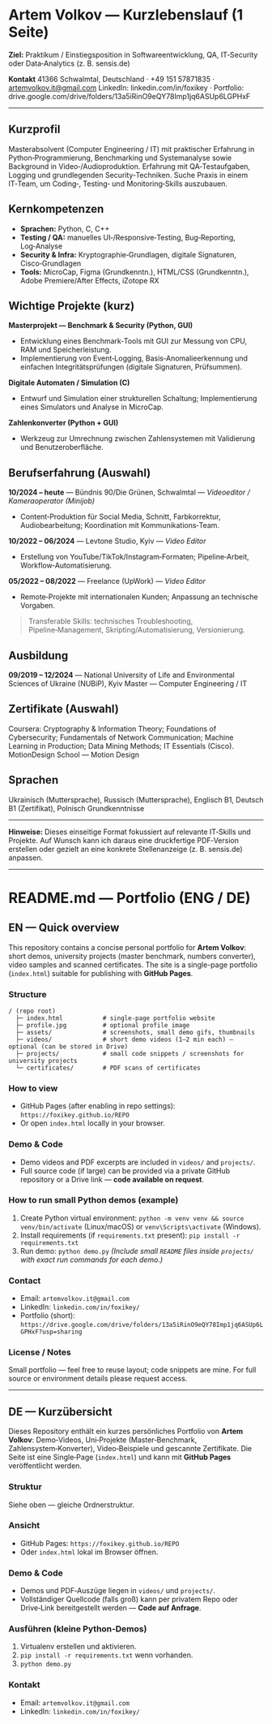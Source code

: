 # Artem Volkov — Kurzlebenslauf (1 Seite)

**Ziel:** Praktikum / Einstiegsposition in Softwareentwicklung, QA, IT‑Security oder Data‑Analytics (z. B. sensis.de)

**Kontakt**
41366 Schwalmtal, Deutschland · +49 151 57871835 · [artemvolkov.it@gmail.com](mailto:artemvolkov.it@gmail.com)
LinkedIn: linkedin.com/in/foxikey 
· Portfolio: drive.google.com/drive/folders/13a5iRinO9eQY78Imp1jq6ASUp6LGPHxF

---

## Kurzprofil

Masterabsolvent (Computer Engineering / IT) mit praktischer Erfahrung in Python‑Programmierung, Benchmarking und Systemanalyse sowie Background in Video‑/Audioproduktion. Erfahrung mit QA‑Testaufgaben, Logging und grundlegenden Security‑Techniken. Suche Praxis in einem IT‑Team, um Coding‑, Testing‑ und Monitoring‑Skills auszubauen.

## Kernkompetenzen

* **Sprachen:** Python, C, C++
* **Testing / QA:** manuelles UI‑/Responsive‑Testing, Bug‑Reporting, Log‑Analyse
* **Security & Infra:** Kryptographie‑Grundlagen, digitale Signaturen, Cisco‑Grundlagen
* **Tools:** MicroCap, Figma (Grundkenntn.), HTML/CSS (Grundkenntn.), Adobe Premiere/After Effects, iZotope RX

## Wichtige Projekte (kurz)

**Masterprojekt — Benchmark & Security (Python, GUI)**

* Entwicklung eines Benchmark‑Tools mit GUI zur Messung von CPU, RAM und Speicherleistung.
* Implementierung von Event‑Logging, Basis‑Anomalieerkennung und einfachen Integritätsprüfungen (digitale Signaturen, Prüfsummen).

**Digitale Automaten / Simulation (C)**

* Entwurf und Simulation einer strukturellen Schaltung; Implementierung eines Simulators und Analyse in MicroCap.

**Zahlenkonverter (Python + GUI)**

* Werkzeug zur Umrechnung zwischen Zahlensystemen mit Validierung und Benutzeroberfläche.

## Berufserfahrung (Auswahl)

**10/2024 – heute** — Bündnis 90/Die Grünen, Schwalmtal — *Videoeditor / Kameraoperator (Minijob)*

* Content‑Produktion für Social Media, Schnitt, Farbkorrektur, Audiobearbeitung; Koordination mit Kommunikations‑Team.

**10/2022 – 06/2024** — Levtone Studio, Kyiv — *Video Editor*

* Erstellung von YouTube/TikTok/Instagram‑Formaten; Pipeline‑Arbeit, Workflow‑Automatisierung.

**05/2022 – 08/2022** — Freelance (UpWork) — *Video Editor*

* Remote‑Projekte mit internationalen Kunden; Anpassung an technische Vorgaben.

> Transferable Skills: technisches Troubleshooting, Pipeline‑Management, Skripting/Automatisierung, Versionierung.

## Ausbildung

**09/2019 – 12/2024** — National University of Life and Environmental Sciences of Ukraine (NUBiP), Kyiv
Master — Computer Engineering / IT

## Zertifikate (Auswahl)

Coursera: Cryptography & Information Theory; Foundations of Cybersecurity; Fundamentals of Network Communication; Machine Learning in Production; Data Mining Methods; IT Essentials (Cisco).
MotionDesign School — Motion Design

## Sprachen

Ukrainisch (Muttersprache), Russisch (Muttersprache), Englisch B1, Deutsch B1 (Zertifikat), Polnisch Grundkenntnisse

---

**Hinweise:** Dieses einseitige Format fokussiert auf relevante IT‑Skills und Projekte. Auf Wunsch kann ich daraus eine druckfertige PDF‑Version erstellen oder gezielt an eine konkrete Stellenanzeige (z. B. sensis.de) anpassen.

---

# README.md — Portfolio (ENG / DE)

## EN — Quick overview

This repository contains a concise personal portfolio for **Artem Volkov**: short demos, university projects (master benchmark, numbers converter), video samples and scanned certificates. The site is a single-page portfolio (`index.html`) suitable for publishing with **GitHub Pages**.

### Structure

```
/ (repo root)
  ├─ index.html           # single-page portfolio website
  ├─ profile.jpg          # optional profile image
  ├─ assets/              # screenshots, small demo gifs, thumbnails
  ├─ videos/              # short demo videos (1–2 min each) — optional (can be stored in Drive)
  ├─ projects/            # small code snippets / screenshots for university projects
  └─ certificates/        # PDF scans of certificates
```

### How to view

* GitHub Pages (after enabling in repo settings): `https://foxikey.github.io/REPO`
* Or open `index.html` locally in your browser.

### Demo & Code

* Demo videos and PDF excerpts are included in `videos/` and `projects/`.
* Full source code (if large) can be provided via a private GitHub repository or a Drive link — **code available on request**.

### How to run small Python demos (example)

1. Create Python virtual environment: `python -m venv venv && source venv/bin/activate` (Linux/macOS) or `venv\Scripts\activate` (Windows).
2. Install requirements (if `requirements.txt` present): `pip install -r requirements.txt`
3. Run demo: `python demo.py`
   *(Include small `README` files inside `projects/` with exact run commands for each demo.)*

### Contact

* Email: `artemvolkov.it@gmail.com`
* LinkedIn: `linkedin.com/in/foxikey/`
* Portfolio (short): `https://drive.google.com/drive/folders/13a5iRinO9eQY78Imp1jq6ASUp6LGPHxF?usp=sharing`

### License / Notes

Small portfolio — feel free to reuse layout; code snippets are mine. For full source or environment details please request access.

---

## DE — Kurzübersicht

Dieses Repository enthält ein kurzes persönliches Portfolio von **Artem Volkov**: Demo‑Videos, Uni‑Projekte (Master‑Benchmark, Zahlensystem‑Konverter), Video‑Beispiele und gescannte Zertifikate. Die Seite ist eine Single‑Page (`index.html`) und kann mit **GitHub Pages** veröffentlicht werden.

### Struktur

Siehe oben — gleiche Ordnerstruktur.

### Ansicht

* GitHub Pages: `https://foxikey.github.io/REPO`
* Oder `index.html` lokal im Browser öffnen.

### Demo & Code

* Demos und PDF‑Auszüge liegen in `videos/` und `projects/`.
* Vollständiger Quellcode (falls groß) kann per privatem Repo oder Drive‑Link bereitgestellt werden — **Code auf Anfrage**.

### Ausführen (kleine Python‑Demos)

1. Virtualenv erstellen und aktivieren.
2. `pip install -r requirements.txt` wenn vorhanden.
3. `python demo.py`

### Kontakt

* Email: `artemvolkov.it@gmail.com`
* LinkedIn: `linkedin.com/in/foxikey/`

